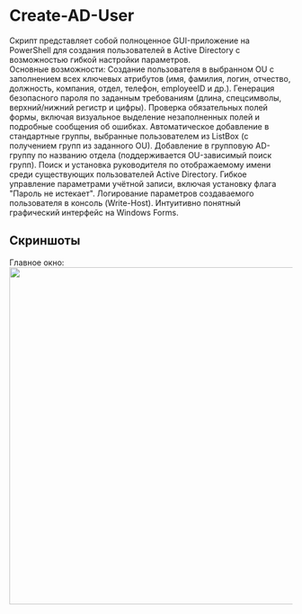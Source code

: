 # Create-AD-User
Скрипт представляет собой полноценное GUI-приложение на PowerShell для создания пользователей в Active Directory с возможностью гибкой настройки параметров.<br>
Основные возможности:
Создание пользователя в выбранном OU с заполнением всех ключевых атрибутов (имя, фамилия, логин, отчество, должность, компания, отдел, телефон, employeeID и др.).
Генерация безопасного пароля по заданным требованиям (длина, спецсимволы, верхний/нижний регистр и цифры).
Проверка обязательных полей формы, включая визуальное выделение незаполненных полей и подробные сообщения об ошибках.
Автоматическое добавление в стандартные группы, выбранные пользователем из ListBox (с получением групп из заданного OU).
Добавление в групповую AD-группу по названию отдела (поддерживается OU-зависимый поиск групп).
Поиск и установка руководителя по отображаемому имени среди существующих пользователей Active Directory.
Гибкое управление параметрами учётной записи, включая установку флага "Пароль не истекает".
Логирование параметров создаваемого пользователя в консоль (Write-Host).
Интуитивно понятный графический интерфейс на Windows Forms.

## Скриншоты

Главное окно:  
<img src="screens/screenshot1" width="600"/>
